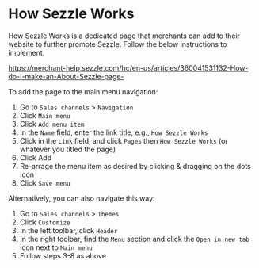 # How Sezzle Works

How Sezzle Works is a dedicated page that merchants can add to their website to further promote Sezzle. Follow the below instructions to implement.

https://merchant-help.sezzle.com/hc/en-us/articles/360041531132-How-do-I-make-an-About-Sezzle-page-

To add the page to the main menu navigation:

1. Go to `Sales channels` > `Navigation`
1. Click `Main menu`
1. Click `Add menu item`
1. In the `Name` field, enter the link title, e.g., `How Sezzle Works`
1. Click in the `Link` field, and click `Pages` then `How Sezzle Works` (or whatever you titled the page)
1. Click Add
1. Re-arrage the menu item as desired by clicking & dragging on the dots icon
1. Click `Save menu`

Alternatively, you can also navigate this way:

1. Go to `Sales channels` > `Themes`
1. Click `Customize`
1. In the left toolbar, click `Header`
1. In the right toolbar, find the `Menu` section and click the `Open in new tab` icon next to `Main menu`
1. Follow steps 3-8 as above
